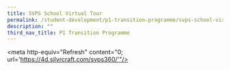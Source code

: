 ```yaml
---
title: SVPS School Virtual Tour
permalink: /student-development/p1-transition-programme/svps-school-virtual-tour/
description: ""
third_nav_title: P1 Transition Programme
---
```

<meta http-equiv="Refresh" content\="0; url='https://4d.silvrcraft.com/svps360/'"/>